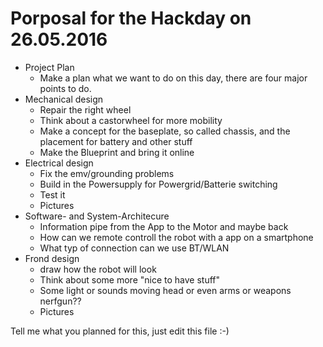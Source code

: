 # Porposal for the Hackday on 26.05.2016

* Project Plan
  * Make a plan what we want to do on this day, there are four major points to do.
* Mechanical design
  * Repair the right wheel 
  * Think about a castorwheel for more mobility
  * Make a concept for the baseplate, so called chassis, and the placement for battery and other stuff
  * Make the Blueprint and bring it online
* Electrical design
  * Fix the emv/grounding problems
  * Build in the Powersupply for Powergrid/Batterie switching
  * Test it
  * Pictures
* Software- and System-Architecure
  * Information pipe from the App to the Motor and maybe back
  * How can we remote controll the robot with a app on a smartphone
  * What typ of connection can we use BT/WLAN
* Frond design 
  * draw how the robot will look
  * Think about some more "nice to have stuff" 
  * Some light or sounds moving head or even arms or weapons nerfgun??
  * Pictures 

Tell me what you planned for this, just edit this file :-)